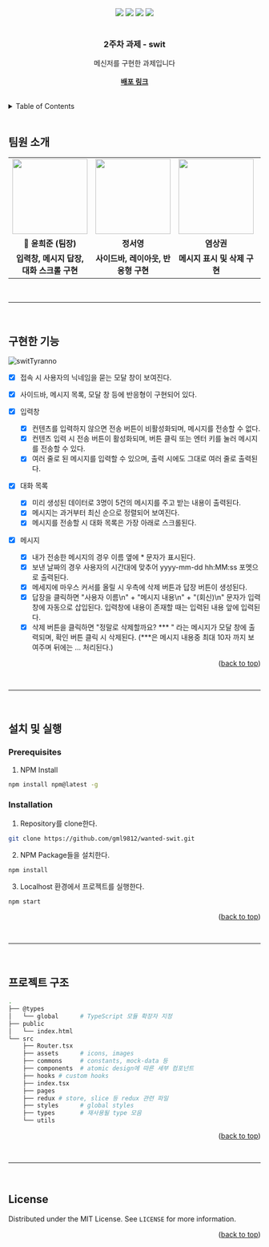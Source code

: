 <div id="top"></div>

<div align='center'>
  <img src="https://img.shields.io/badge/JavaScript-F7DF1E?style=for-the-badge&logo=javascript&logoColor=black"/>
  <img src="https://img.shields.io/badge/React-61DAFB?style=for-the-badge&logo=React&logoColor=blue"/>
  <img src="https://img.shields.io/badge/typescript-%23007ACC.svg?style=for-the-badge&logo=typescript&logoColor=white" />
<img src="https://img.shields.io/badge/redux-%23593d88.svg?style=for-the-badge&logo=redux&logoColor=white" />
</div>

<br />

<div align="center">
  <h3 align="center">2주차 과제 - swit</h3>
  <p align="center">
    메신저를 구현한 과제입니다
    <br />
    <br />
    <a href="https://romantic-agnesi-c249b7.netlify.app/"><strong>배포 링크</strong></a>
  </p>
</div>

<br>



<details>
  <summary>Table of Contents</summary>
  <ol>
    <li><a href="#팀원-소개">팀원 소개</a></li>
    <li><a href="#과제-소개">과제 소개</a></li>
    <li><a href="#구현한-기능">구현한 기능</a></li>
    <li>
      <a href="#설치-및-실행">설치 및 실행
      <ul>
        <li><a href="#prerequisites">Prerequisites</a></li>
        <li><a href="#installation">Installation</a></li>
      </ul>
    </li>
    <li><a href="#프로젝트-구조">프로젝트 구조</a></li>
    <li><a href="#license">License</a></li>
  </ol>
</details>

<br>

## 팀원 소개

<table align="center">
  <tr>
    <td align="center"><a href="https://github.com/gml9812"><img src="https://avatars.githubusercontent.com/u/28294925?v=4" width="150px" /></a></td>
    <td align="center"><a href="https://github.com/seoysauce"><img src="https://avatars.githubusercontent.com/u/65898861?v=4" width="150px" /></a></td>
    <td align="center"><a href="https://github.com/Yummy-sk"><img src="https://avatars.githubusercontent.com/u/60822846?v=4" width="150px" /></a></td>
    <td align="center"><a href="https://github.com/jambottle"><img src="https://avatars.githubusercontent.com/u/72926450?v=4" width="150px" /></a></td>
  </tr>
  <tr>
    <td align="center"><b>👑 윤희준 (팀장)</b></td>
    <td align="center"><b>정서영</b></td>
    <td align="center"><b>염상권</b></td>
    <td align="center"><b>김재원</b></td>
  </tr>
  <tr>
    <td align="center"><b>입력창, 메시지 답장, 대화 스크롤 구현</b></td>
    <td align="center"><b>사이드바, 레이아웃, 반응형 구현</b></td>
    <td align="center"><b>메시지 표시 및 삭제 구현</b></td>
    <td align="center"><b>리팩토링</b></td>
  </tr>
</table>

<br>
<hr>
<br>

## 구현한 기능

![switTyranno](https://user-images.githubusercontent.com/65898861/153703378-b8cde5e4-b98b-4dc7-aa3e-84b2f4d54834.gif)

- [x] 접속 시 사용자의 닉네임을 묻는 모달 창이 보여진다.
- [x] 사이드바, 메시지 목록, 모달 창 등에 반응형이 구현되어 있다. 

- [x] 입력창
  - [x] 컨텐츠를 입력하지 않으면 전송 버튼이 비활성화되며, 메시지를 전송할 수 없다.
  - [x] 컨텐츠 입력 시 전송 버튼이 활성화되며, 버튼 클릭 또는 엔터 키를 눌러 메시지를 전송할 수 있다.
  - [x] 여러 줄로 된 메시지를 입력할 수 있으며, 출력 시에도 그대로 여러 줄로 출력된다.
 
- [x] 대화 목록
  - [x] 미리 생성된 데이터로 3명이 5건의 메시지를 주고 받는 내용이 출력된다. 
  - [x] 메시지는 과거부터 최신 순으로 정렬되어 보여진다.
  - [x] 메시지를 전송할 시 대화 목록은 가장 아래로 스크롤된다. 
 
- [x] 메시지
  - [x] 내가 전송한 메시지의 경우 이름 옆에 * 문자가 표시된다.
  - [x] 보낸 날짜의 경우 사용자의 시간대에 맞추어 yyyy-mm-dd hh:MM:ss 포멧으로 출력된다.
  - [x] 메세지에 마우스 커서를 올릴 시 우측에 삭제 버튼과 답장 버튼이 생성된다.
  - [x] 답장을 클릭하면 "사용자 이름\n" + "메시지 내용\n" + "(회신)\n" 문자가 입력창에 자동으로 삽입된다. 입력창에 내용이 존재할 때는 입력된 내용 앞에 입력된다.
  - [x] 삭제 버튼을 클릭하면 "정말로 삭제할까요? *** " 라는 메시지가 모달 창에 출력되며, 확인 버튼 클릭 시 삭제된다. (***은 메시지 내용중 최대 10자 까지 보여주며 뒤에는 ... 처리된다.)

<p align="right">(<a href="#top">back to top</a>)</p>

<br>
<hr>
<br>

## 설치 및 실행

### Prerequisites

1. NPM Install

  ```sh
  npm install npm@latest -g
  ```

### Installation

1. Repository를 clone한다.

  ```sh
  git clone https://github.com/gml9812/wanted-swit.git
  ```

2. NPM Package들을 설치한다.

  ```sh
  npm install
  ```

3. Localhost 환경에서 프로젝트를 실행한다.

  ```sh
  npm start
  ```

<p align="right">(<a href="#top">back to top</a>)</p>

<br>
<hr>
<br>

## 프로젝트 구조

```bash
.
├── @types
│   └── global      # TypeScript 모듈 확장자 지정
├── public
│   └── index.html
└── src
    ├── Router.tsx
    ├── assets      # icons, images
    ├── commons     # constants, mock-data 등
    ├── components  # atomic design에 따른 세부 컴포넌트
    ├── hooks # custom hooks
    ├── index.tsx
    ├── pages
    ├── redux # store, slice 등 redux 관련 파일
    ├── styles      # global styles
    ├── types       # 재사용될 type 모음
    └── utils
```

<p align="right">(<a href="#top">back to top</a>)</p>

<br>
<hr>
<br>

## License

Distributed under the MIT License. See `LICENSE` for more information.

<p align="right">(<a href="#top">back to top</a>)</p>

